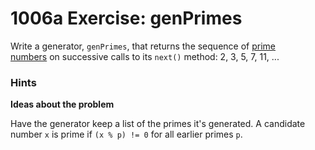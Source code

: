 # 1006a Exercise: genPrimes

Write a generator, `genPrimes`, that returns the sequence of [prime numbers](http://en.wikipedia.org/wiki/Prime_number) on successive calls to its `next()` method: 2, 3, 5, 7, 11, ...

### **Hints**

**Ideas about the problem**

Have the generator keep a list of the primes it's generated. A candidate number `x` is prime if `(x % p) != 0` for all earlier primes `p`.